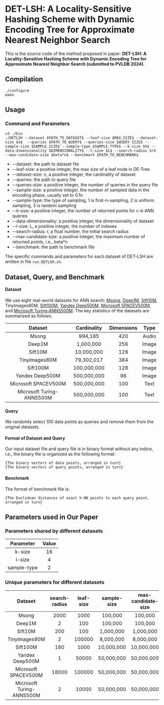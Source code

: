 # DET-LSH: A Locality-Sensitive Hashing Scheme with Dynamic Encoding Tree for Approximate Nearest Neighbor Search

This is the source code of the method proposed in paper: **DET-LSH: A Locality-Sensitive Hashing Scheme with Dynamic Encoding Tree for Approximate Nearest Neighbor Search (submitted to PVLDB 2024)**.

## Compilation

```
./configure
make
```

## Usage

### Command and Parameters

```
cd ./bin
./DETLSH --dataset $PATH_TO_DATASET$ --leaf-size $MAX_SIZE$ --dataset-size $n$  --queries $PATH_TO_QUERY$ --queries-size $QUERY_SIZE$ --sample-size $SAMPLE_SIZE$ --sample-type $SAMPLE_TYPE$ --k-size $k$ --data-dimensionality $DIMENSIONALITY$ --l-size $L$ --search-radius $r$ --max-candidate-size $beta*n$ --benchmark $PATH_TO_BENCHMARK$
```

+ --dataset: the path to dataset file
+ --leaf-size: a positive integer, the max size of a leaf node in DE-Tree
+ --dataset-size: n, a positive integer, the cardinality of dataset
+ --queries: the path to query file 
+ --queries-size: a positive integer, the number of queries in the query file
+ --sample-size: a positive integer, the number of sampled data in the encoding phase, usually set to 0.1n
+ --sample-type: the type of sampling, 1 is first-n-sampling, 2 is uniform sampling, 3 is random sampling
+ --k-size: a positive integer, the number of returned points for c-k-ANN queries
+ --data-dimensionality: a positive integer, the dimensionality of dataset
+ --l-size: L, a positive integer, the number of indexes
+ --search-radius: r, a float number, the initial search radius
+ --max-candidate-size: a positive integer, the maximum number of returned points, i.e., beta*n
+ --benchmark: the path to benchmark file

The specific commands and parameters for each dataset of DET-LSH are written in file `run_DETLSH.sh`.

## Dataset, Query, and Benchmark

#### Dataset

We use eight real-world datasets for ANN search: [Msong](https://www.cse.cuhk.edu.hk/systems/hash/gqr/datasets.html), [Deep1M](https://www.cse.cuhk.edu.hk/systems/hash/gqr/datasets.html), [Sift10M](http://corpus-texmex.irisa.fr/), TinyImages80M, [Sift100M](http://corpus-texmex.irisa.fr/), [Yandex Deep500M](https://big-ann-benchmarks.com/neurips21.html), [Microsoft SPACEV500M](https://big-ann-benchmarks.com/neurips21.html), and [Microsoft Turing-ANNS500M](https://big-ann-benchmarks.com/neurips21.html). The key statistics of the datasets are summarized as follows.

|          Dataset          | Cardinality | Dimensions | Type  |
| :-----------------------: | :---------: | :--------: | :---: |
|           Msong           |   994,185   |    420     | Audio |
|          Deep1M           |  1,000,000  |    256     | Image |
|          Sift10M          | 10,000,000  |    128     | Image |
|       TinyImages80M       | 79,302,017  |    384     | Image |
|         Sift100M          | 100,000,000 |    128     | Image |
|      Yandex Deep500M      | 500,000,000 |     96     | Image |
|   Microsoft SPACEV500M    | 500,000,000 |    100     | Text  |
| Microsoft Turing-ANNS500M | 500,000,000 |    100     | Text  |

#### Query

We randomly select 100 data points as queries and remove them from the original datasets.

#### Format of Dataset and Query

Our input dataset file and query file is in binary format without any indice, i.e., the binary file is organized as the following format:

```
{The binary vectors of data points, arranged in turn}
{The binary vectors of query points, arranged in turn}
```

#### Benchmark

The format of benchmark file is:

```
{The Euclidean distances of exact k-NN points to each query point, arranged in turn}
```

## Parameters used in Our Paper

### Parameters shared by different datasets

|  Parameter  | Value |
| :---------: | :---: |
|   k-size    |  16   |
|   l-size    |   4   |
| sample-type |   2   |

### Unique parameters for different datasets

|          Dataset          | search-radius | leaf-size | sample-size | max-candidate-size |
| :-----------------------: | :-----------: | :-------: | :---------: | :----------------: |
|           Msong           |     2000      |   1000    |   100,000   |      100,000       |
|          Deep1M           |       2       |    100    |   100,000   |      100,000       |
|          Sift10M          |      200      |    100    |  1,000,000  |     1,000,000      |
|       TinyImages80M       |       2       |  100000   |  8,000,000  |     8,000,000      |
|         Sift100M          |      180      |   1000    | 10,000,000  |     10,000,000     |
|      Yandex Deep500M      |       1       |   50000   | 50,000,000  |     50,000,000     |
|   Microsoft SPACEV500M    |     18000     |  100000   | 50,000,000  |     50,000,000     |
| Microsoft Turing-ANNS500M |       2       |   10000   | 50,000,000  |     50,000,000     |

